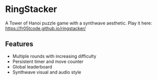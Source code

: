 # RingStacker

A Tower of Hanoi puzzle game with a synthwave aesthetic.
Play it here: https://fr05tcode.github.io/ringstacker/

## Features
- Multiple rounds with increasing difficulty
- Persistent timer and move counter
- Global leaderboard
- Synthwave visual and audio style
